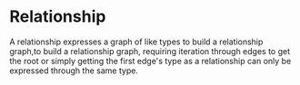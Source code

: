 # Relationship


A relationship expresses a graph of like types to build a relationship graph,to build a relationship graph, requiring iteration through edges to get the root or simply getting the first edge's type as a relationship can only be expressed through the same type.
